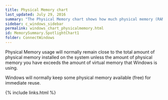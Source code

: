 ```yaml
---
title: Physical Memory chart
last_updated: July 29, 2016
summary: "The Physical Memory chart shows how much physical memory (RAM) Windows is using."
sidebar: c_windows_sidebar
permalink: windows_chart_physicalmemory.html
id: MemorySummary.SpotlightChart1
folder: ConnectWindows
---
```


Physical Memory usage will normally remain close to the total amount of physical memory installed on the system unless the amount of physical memory you have exceeds the amount of virtual memory that Windows is using.

Windows will normally keep some physical memory available (free) for immediate reuse.


{% include links.html %}
